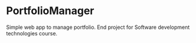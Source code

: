 # PortfolioManager
Simple web app to manage portfolio. End project for Software development technologies course.
